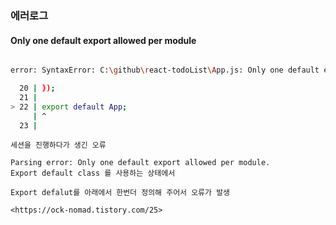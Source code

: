 ### 에러로그

#### Only one default export allowed per module

```bash

error: SyntaxError: C:\github\react-todoList\App.js: Only one default export allowed per module. (22:0)

  20 | });
  21 |
> 22 | export default App;
     | ^
  23 |

```

    세션을 진행하다가 생긴 오류

    Parsing error: Only one default export allowed per module.
    Export default class 를 사용하는 상태에서 

    Export defalut를 아래에서 한번더 정의해 주어서 오류가 발생

    <https://ock-nomad.tistory.com/25>

